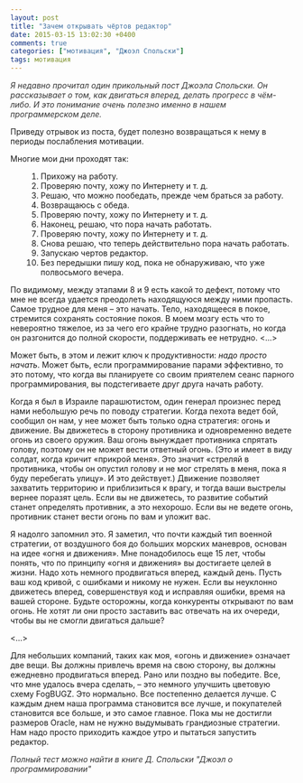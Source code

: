 ```yaml
---
layout: post
title: "Зачем открывать чёртов редактор"
date: 2015-03-15 13:02:30 +0400
comments: true
categories: ["мотивация", "Джоэл Спольски"]
tags: мотивация
---
```


<p style="color: #333; font-style: italic">
Я недавно прочитал один прикольный пост Джоэла Спольски. Он рассказывает о том, как двигаться вперед, делать прогресс в чём-либо. И это понимание очень полезно именно в нашем программерском деле.<br>

Приведу отрывок из поста, будет полезно возвращаться к нему в периоды послабления мотивации.
</p>

<div>
<p>Многие мои дни проходят так:</p>

<ol style="margin-left: 30px">
	<li>Прихожу на работу.</li>
	<li>Проверяю почту, хожу по Интернету и т. д.</li>
	<li>Решаю, что можно пообедать, прежде чем браться за работу.</li>
	<li>Возвращаюсь с обеда.</li>
	<li>Проверяю почту, хожу по Интернету и т. д.</li>
	<li>Наконец, решаю, что пора начать работать.</li>
	<li>Проверяю почту, хожу по Интернету и т. д.</li>
	<li>Снова решаю, что теперь действительно пора начать работать.</li>
	<li>Запускаю чертов редактор.</li>
	<li>Без передышки пишу код, пока не обнаруживаю, что уже полвосьмого вечера.</li>
</ol>

<!--more-->

<p>По видимому, между этапами 8 и 9 есть какой то дефект, потому что мне
не всегда удается преодолеть находящуюся между ними пропасть. Самое
трудное для меня – это начать. Тело, находящееся в покое, стремится сохранять состояние покоя. В моем мозгу есть что то невероятно тяжелое,
из за чего его крайне трудно разогнать, но когда он разгонится до полной
скорости, поддерживать ее нетрудно. <...> 
</p>

<p>Может быть, в этом и лежит ключ к продуктивности: <span style="font-style: italic">надо просто начать</span>. Может быть, если программирование парами эффективно, то это
потому, что когда вы планируете со своим приятелем сеанс парного программирования, вы подстегиваете друг друга начать работу.
</p>

<p>Когда я был в Израиле парашютистом, один генерал произнес перед нами небольшую речь по поводу стратегии. Когда пехота ведет бой, сообщил
он нам, у нее может быть только одна стратегия: огонь и движение. Вы движетесь в сторону противника и одновременно ведете огонь из своего оружия. Ваш огонь вынуждает противника спрятать голову, поэтому он не может вести ответный огонь. (Это и имеет в виду солдат, когда кричит «прикрой меня». Это значит «стреляй в противника, чтобы он опустил голову
и не мог стрелять в меня, пока я буду перебегать улицу». И это действует.)
Движение позволяет захватить территорию и приблизиться к врагу, и тогда ваши выстрелы вернее поразят цель. Если вы не движетесь, то развитие событий станет определять противник, а это нехорошо. Если вы не ведете огонь, противник станет вести огонь по вам и уложит вас.
</p>

<p>Я надолго запомнил это. Я заметил, что почти каждый тип военной стратегии, от воздушного боя до больших морских маневров, основан на идее «огня и движения». Мне понадобилось еще 15 лет, чтобы понять, что по принципу «огня и движения» вы достигаете целей в жизни. Надо хоть немного продвигаться вперед, каждый день. Пусть ваш код кривой, с ошибками и никому не нужен. Если вы неуклонно движетесь вперед, совершенствуя код и исправляя ошибки, время на вашей стороне. Будьте осторожны, когда конкуренты открывают по вам огонь. Не хотят ли они просто заставить вас отвечать на их очереди, чтобы вы не смогли двигаться дальше?
</p>

<p><...></p>

<p>Для небольших компаний, таких как моя, «огонь и движение» означает две вещи. Вы должны привлечь время на свою сторону, вы должны ежедневно продвигаться вперед. Рано или поздно вы победите. Все, что мне удалось вчера сделать, – это немного улучшить цветовую схему FogBUGZ.
Это нормально. Все постепенно делается лучше. С каждым днем наша программа становится все лучше, и покупателей становится все больше, и это самое главное. Пока мы не достигли размеров Oracle, нам не нужно выдумывать грандиозные стратегии. Нам надо просто приходить каждое утро
и пытаться запустить редактор.
</p>

<p style="color: #333; font-style: italic">
Полный тест можно найти в книге Д. Спольски "Джоэл о программировании"
</p>


</div>